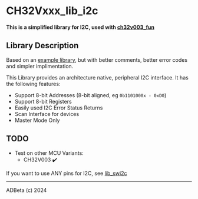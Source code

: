 # CH32Vxxx_lib_i2c
**This is a simplified library for I2C, used with [ch32v003_fun](https://github.com/cnlohr/ch32v003fun)**

## Library Description
Based on an [example library](https://github.com/hexeguitar/ch32v003fun_libs/blob/main/ch32v003_i2c.h),
but with better comments, better error codes and simpler implimentation.  

This Library provides an architecture native, peripheral I2C interface. It has
the following features:  
* Support 8-bit Addresses (8-bit aligned, eg `0b1101000x - 0xD0`)
* Support 8-bit Registers
* Easily used I2C Error Status Returns
* Scan Interface for devices
* Master Mode Only

## TODO
* Test on other MCU Variants:
	* CH32V003 ✔️


If you want to use ANY pins for I2C, see [lib_swi2c](https://github.com/ADBeta/CH32Vxxx_lib_swi2c)

----
ADBeta (c) 2024
